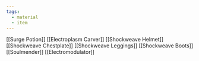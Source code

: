 ```yaml
---
tags:
  - material
  - item
---
```

[[Surge Potion]]
[[Electroplasm Carver]]
[[Shockweave Helmet]]
[[Shockweave Chestplate]]
[[Shockweave Leggings]]
[[Shockweave Boots]]
[[Soulmender]]
[[Electromodulator]]